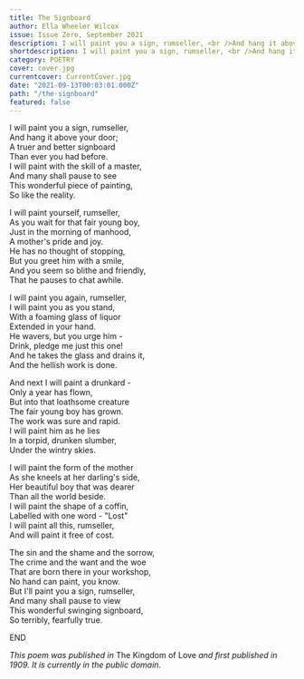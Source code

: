 ```yaml
---
title: The Signboard
author: Ella Wheeler Wilcox
issue: Issue Zero, September 2021
description: I will paint you a sign, rumseller, <br />And hang it above your door; <br /> A truer and better signboard <br />Than ever you had before. <br />I will paint with the skill of a master, <br />And many shall pause to see <br />This wonderful piece of painting, <br />So like the reality. <a href="https://www.havenspec.com/the-signboard/">[<i>...</i>]</a>
shortdescription: I will paint you a sign, rumseller, <br />And hang it above your door; <br /> A truer and better signboard <br />Than ever you had before. <br />I will paint with the skill of a master, <br />And many shall pause to see <br />This wonderful piece of painting, <br />So like the reality. <a href="https://www.havenspec.com/the-signboard/">[<i>...</i>]</a>
category: POETRY
cover: cover.jpg
currentcover: CurrentCover.jpg
date: "2021-09-13T00:03:01.000Z"
path: "/the-signboard"
featured: false
---
```


I will paint you a sign, rumseller,  
         And hang it above your door;  
    A truer and better signboard  
         Than ever you had before.  
    I will paint with the skill of a master,  
         And many shall pause to see  
    This wonderful piece of painting,  
         So like the reality.  

I will paint yourself, rumseller,  
         As you wait for that fair young boy,  
    Just in the morning of manhood,  
         A mother's pride and joy.  
    He has no thought of stopping,  
         But you greet him with a smile,  
    And you seem so blithe and friendly,  
         That he pauses to chat awhile.  

I will paint you again, rumseller,  
         I will paint you as you stand,  
    With a foaming glass of liquor  
         Extended in your hand.  
    He wavers, but you urge him -  
         Drink, pledge me just this one!  
    And he takes the glass and drains it,  
         And the hellish work is done.  

And next I will paint a drunkard -  
         Only a year has flown,  
    But into that loathsome creature  
         The fair young boy has grown.  
    The work was sure and rapid.  
         I will paint him as he lies  
    In a torpid, drunken slumber,  
         Under the wintry skies.  

I will paint the form of the mother  
         As she kneels at her darling's side,  
    Her beautiful boy that was dearer  
         Than all the world beside.  
    I will paint the shape of a coffin,  
         Labelled with one word - "Lost"  
    I will paint all this, rumseller,  
         And will paint it free of cost.  

The sin and the shame and the sorrow,  
         The crime and the want and the woe  
    That are born there in your workshop,  
         No hand can paint, you know.  
    But I'll paint you a sign, rumseller,  
         And many shall pause to view  
    This wonderful swinging signboard,  
         So terribly, fearfully true.  

END

*This poem was published in* The Kingdom of Love *and first published in 1909. It is currently in the public domain.*